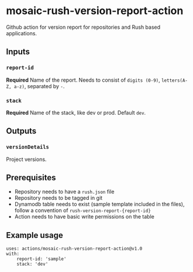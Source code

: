 # mosaic-rush-version-report-action
Github action for version report for repositories and Rush based applications.

## Inputs

### `report-id`

**Required** Name of the report. Needs to consist of `digits (0-9)`, `letters(A-Z, a-z)`, separated by `-`.

### `stack`

**Required** Name of the stack, like dev or prod. Default `dev`.

## Outputs

### `versionDetails`

Project versions.

## Prerequisites
- Repository needs to have a `rush.json` file
- Repository needs to be tagged in git
- Dynamodb table needs to exist (sample template included in the files), follow a convention of `rush-version-report-{report-id}`
- Action needs to have basic write permissions on the table

## Example usage

```
uses: actions/mosaic-rush-version-report-action@v1.0
with:
    report-id: 'sample'
    stack: 'dev'
```
